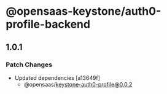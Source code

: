 # @opensaas-keystone/auth0-profile-backend

## 1.0.1
### Patch Changes

- Updated dependencies [a13649f]
  - @opensaas/keystone-auth0-profile@0.0.2
